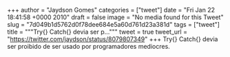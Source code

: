 
+++
author = "Jaydson Gomes"
categories = ["tweet"]
date = "Fri Jan 22 18:41:58 +0000 2010"
draft = false
image = "No media found for this Tweet"
slug = "7d049b1d5762d0f78dee684e5a60d761d23a381d"
tags = ["tweet"]
title = """Try{} Catch{} devia ser p..."""
tweet = true
tweet_url = "https://twitter.com/jaydson/status/8079807349"
+++
Try{} Catch{} devia ser proibido de ser usado por programadores mediocres.
